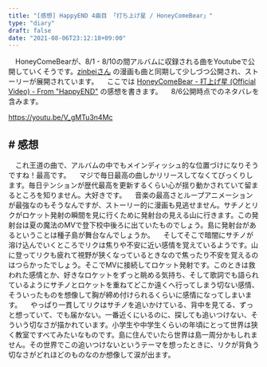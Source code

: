 ```yaml
---
title: "[感想] HappyEND 4曲目 「打ち上げ星 / HoneyComeBear」"
type: "diary"
draft: false
date: "2021-08-06T23:12:18+09:00"
---
```


　HoneyComeBearが、8/1 - 8/10の間アルバムに収録される曲をYoutubeで公開していくそうです。[zinbeiさん](https://twitter.com/tz036) の漫画も曲と同期して少しづつ公開され、ストーリーが展開されています。
　ここでは [HoneyComeBear - 打上げ星 (Official Video) - From "HappyEND"](https://youtu.be/V_gMTu3n4Mc) の感想を書きます。
　8/6公開時点でのネタバレを含みます。

https://youtu.be/V_gMTu3n4Mc

## # 感想
　これ王道の曲で、アルバムの中でもメインディッシュ的な位置づけになりそうですね！最高です。
　マジで毎日最高の曲しかリリースしてなくてびっくりします。毎日テンションが歴代最高を更新するくらい心が揺り動かされていて留まるところを知りません。大好きです。
　音楽の最高さとループアニメーションが最強なのもそうなんですが、ストーリー的に漫画も見逃せません。サチノとリクがロケット発射の瞬間を見に行くために発射台の見える山に行きます。この発射台は夏の魔法のMVで登下校中後ろに出ていたものでしょう。島に発射台があるということは種子島が舞台なんでしょうか。
　そしてそこで暗闇にサチノが溶け込んでいくところでリクは焦りや不安に近い感情を覚えているようです。山に登ってリクも疲れて視野が狭くなっているときなので焦ったり不安を覚えるのはつらかったでしょう。そこでMVに接続してロケット発射です。このときは救われた感情とか、好きなロケットをずっと眺める気持ち、そして歌詞でも語られているようにサチノとロケットを重ねてどこか遠くへ行ってしまう切ない感情、そういったものを想像して胸が締め付けられるくらいに感情になってしまいます。
　やっぱり一貫してリクはサチノを追いかけている、背中を見てる、ずっと想っていて、でも届かない。一番近くにいるのに、探しても追いつけない、そういう切なさが描かれています。小学生や中学生くらいの年頃にとって世界は狭く教室ですべてみたいなものです。島に住んでいたら世界は島一周分かもしれません。その世界でこの追いつけないというテーマを想ったときに、リクが背負う切なさがどれほどのものなのか想像して涙が出ます。
